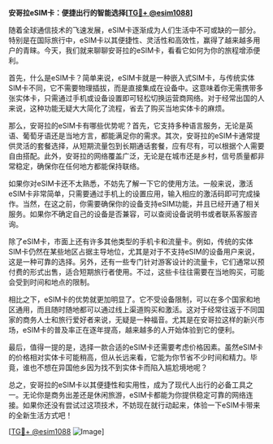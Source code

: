 **安哥拉eSIM卡：便捷出行的智能选择[[TG💪+ @esim1088](https://t.me/s/esim1088)]**

随着全球通信技术的飞速发展，eSIM卡逐渐成为人们生活中不可或缺的一部分。特别是在国际旅行中，eSIM卡以其便捷性、灵活性和高效性，赢得了越来越多用户的青睐。今天，我们就来聊聊安哥拉的eSIM卡，看看它如何为你的旅程增添便利。

首先，什么是eSIM卡？简单来说，eSIM卡就是一种嵌入式SIM卡，与传统实体SIM卡不同，它不需要物理插拔，而是直接集成在设备中。这意味着你无需携带多张实体卡，只需通过手机或设备设置即可轻松切换运营商网络。对于经常出国的人来说，这种功能无疑大大简化了流程，省去了购买当地实体卡的麻烦。

那么，安哥拉的eSIM卡有哪些优势呢？首先，它支持多种语言服务，无论是英语、葡萄牙语还是当地方言，都能满足你的需求。其次，安哥拉的eSIM卡通常提供灵活的套餐选择，从短期流量包到长期通话套餐，应有尽有，可以根据个人需要自由搭配。此外，安哥拉的网络覆盖广泛，无论是在城市还是乡村，信号质量都非常稳定，确保你在任何地方都能保持联络。

如果你对eSIM卡还不太熟悉，不妨先了解一下它的使用方法。一般来说，激活eSIM卡非常简单，只需要通过手机上的设置应用，输入相应的激活码即可完成操作。当然，在这之前，你需要确保你的设备支持eSIM功能，并且已经开通了相关服务。如果你不确定自己的设备是否兼容，可以查阅设备说明书或者联系客服咨询。

除了eSIM卡，市面上还有许多其他类型的手机卡和流量卡。例如，传统的实体SIM卡仍然在某些地区占据主导地位，尤其是对于不支持eSIM的设备用户来说，这是一种可靠的选择。另外，还有一些专门针对游客设计的流量卡，它们通常以预付费的形式出售，适合短期旅行者使用。不过，这些卡往往需要在当地购买，可能会受到时间和地点的限制。

相比之下，eSIM卡的优势就更加明显了。它不受设备限制，可以在多个国家和地区通用，而且随时随地都可以通过线上渠道购买和激活。这对于经常往返于不同国家的商务人士和旅行爱好者来说，无疑是一种福音。尤其是在安哥拉这样的新兴市场，eSIM卡的普及率正在逐年提高，越来越多的人开始体验到它的便利。

最后，值得一提的是，选择一款合适的eSIM卡还需要考虑价格因素。虽然eSIM卡的价格相对实体卡可能稍高，但从长远来看，它能为你节省不少时间和精力。毕竟，谁也不想在异国他乡因为找不到实体卡而陷入尴尬境地呢？

总之，安哥拉的eSIM卡以其便捷性和实用性，成为了现代人出行的必备工具之一。无论你是商务出差还是休闲旅游，eSIM卡都能为你提供稳定可靠的网络连接。如果你还没有尝试过这项技术，不妨现在就行动起来，体验一下eSIM卡带来的全新生活方式吧！

[[TG💪+ @esim1088](https://t.me/s/esim1088) ![Image](https://i.postimg.cc/4NQfJmqS/Snipaste-2025-05-13-00-14-12.png)]